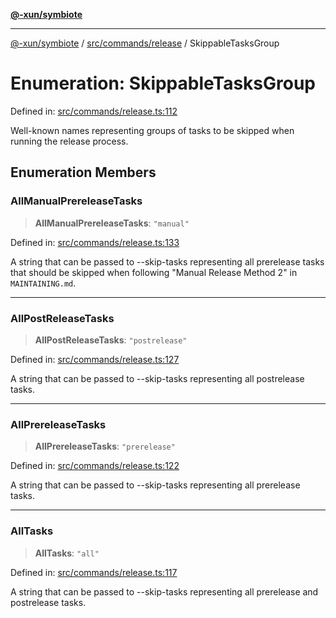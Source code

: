 [**@-xun/symbiote**](../../../../README.md)

***

[@-xun/symbiote](../../../../README.md) / [src/commands/release](../README.md) / SkippableTasksGroup

# Enumeration: SkippableTasksGroup

Defined in: [src/commands/release.ts:112](https://github.com/Xunnamius/symbiote/blob/b951959a4a12ac484c8addc839f912c4e5767875/src/commands/release.ts#L112)

Well-known names representing groups of tasks to be skipped when running the
release process.

## Enumeration Members

### AllManualPrereleaseTasks

> **AllManualPrereleaseTasks**: `"manual"`

Defined in: [src/commands/release.ts:133](https://github.com/Xunnamius/symbiote/blob/b951959a4a12ac484c8addc839f912c4e5767875/src/commands/release.ts#L133)

A string that can be passed to --skip-tasks representing all prerelease
tasks that should be skipped when following "Manual Release Method 2" in
`MAINTAINING.md`.

***

### AllPostReleaseTasks

> **AllPostReleaseTasks**: `"postrelease"`

Defined in: [src/commands/release.ts:127](https://github.com/Xunnamius/symbiote/blob/b951959a4a12ac484c8addc839f912c4e5767875/src/commands/release.ts#L127)

A string that can be passed to --skip-tasks representing all postrelease
tasks.

***

### AllPrereleaseTasks

> **AllPrereleaseTasks**: `"prerelease"`

Defined in: [src/commands/release.ts:122](https://github.com/Xunnamius/symbiote/blob/b951959a4a12ac484c8addc839f912c4e5767875/src/commands/release.ts#L122)

A string that can be passed to --skip-tasks representing all prerelease
tasks.

***

### AllTasks

> **AllTasks**: `"all"`

Defined in: [src/commands/release.ts:117](https://github.com/Xunnamius/symbiote/blob/b951959a4a12ac484c8addc839f912c4e5767875/src/commands/release.ts#L117)

A string that can be passed to --skip-tasks representing all prerelease and
postrelease tasks.
